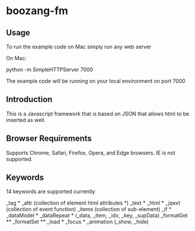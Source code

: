 # boozang-fm

## Usage

To run the example code on Mac simply run any web server

On Mac:

python -m SimpleHTTPServer 7000

The example code will be running on your local environment on port 7000

## Introduction

This is a Javascript framework that is based on JSON that allows html to be inserted as well.  


## Browser Requirements
Supports Chrome, Safari, Firefox, Opera, and Edge browsers. IE is not supported. 

## Keywords

14 keywords are supported currently

_tag *
_attr (collection of element html attributes *)
_text *
_html *
_jqext (collection of event function)
_items (collection of sub-element)
_if *
_dataModel *
_dataRepeat * (_data, _item, _idx, _key, _supData)
_formatGet **
_formatSet **
_load *
_focus *
_animation (_show, _hide)

